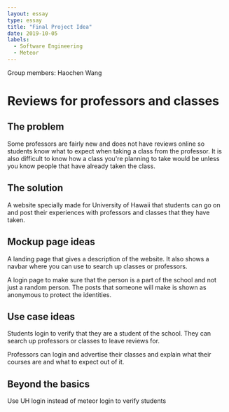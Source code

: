 ```yaml
---
layout: essay
type: essay
title: "Final Project Idea"
date: 2019-10-05
labels:
  - Software Engineering
  - Meteor
---
```


Group members: Haochen Wang

# Reviews for professors and classes

## The problem
  Some professors are fairly new and does not have reviews online so students know what to expect when taking a class from the professor. It is also difficult to know how a class you're planning to take would be unless you know people that have already taken the class.

## The solution
  A website specially made for University of Hawaii that students can go on and post their experiences with professors and classes that they have taken.
  
## Mockup page ideas
A landing page that gives a description of the website. It also shows a navbar where you can use to search up classes or professors.

A login page to make sure that the person is a part of the school and not just a random person. The posts that someone will make is shown as anonymous to protect the identities.

## Use case ideas
Students login to verify that they are a student of the school. They can search up professors or classes to leave reviews for.

Professors can login and advertise their classes and explain what their courses are and what to expect out of it.

## Beyond the basics
Use UH login instead of meteor login to verify students
